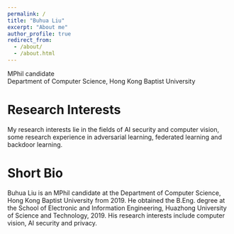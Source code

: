 ```yaml
---
permalink: /
title: "Buhua Liu"
excerpt: "About me"
author_profile: true
redirect_from: 
  - /about/
  - /about.html
---
```


MPhil candidate <br>
Department of Computer Science, Hong Kong Baptist University

**Research Interests**
======
My research interests lie in the fields of AI security and computer vision, some research experience in adversarial learning, federated learning and backdoor learning.

**Short Bio**
======
Buhua Liu is an MPhil candidate at the Department of Computer Science, Hong Kong Baptist University from 2019. He obtained the B.Eng. degree at the School of Electronic and Information Engineering, Huazhong University of Science and Technology, 2019. His research interests include computer vision, AI security and privacy.
